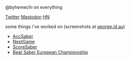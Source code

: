 @byhemechi on everything

[Twitter](https://twitter.com/byhemechi) [Mastodon](https://aus.social/@byhemechi) [HN](https://news.ycombinator.com/user?id=byhemechi)

some things i've worked on (screenshots at [george.id.au](https://george.id.au))

- [AccSaber](https://accsaber.com)
- [NextGame](https://play.google.com/store/apps/details?id=au.id.george.nextgame)
- [ScoreSaber](https://scoresaber.com)
- [Beat Saber European Championship](https://bseuc.eu)
